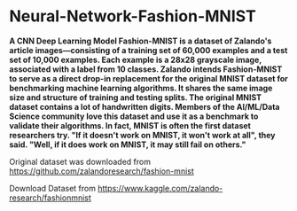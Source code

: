 # Neural-Network-Fashion-MNIST
**A CNN Deep Learning Model
Fashion-MNIST is a dataset of Zalando's article images—consisting of a training set of 60,000 examples and a test set of 10,000 examples. Each example is a 28x28 grayscale image, associated with a label from 10 classes. Zalando intends Fashion-MNIST to serve as a direct drop-in replacement for the original MNIST dataset for benchmarking machine learning algorithms. It shares the same image size and structure of training and testing splits. The original MNIST dataset contains a lot of handwritten digits. Members of the AI/ML/Data Science community love this dataset and use it as a benchmark to validate their algorithms. In fact, MNIST is often the first dataset researchers try.  "If it doesn't work on MNIST, it won't work at all", they said. "Well, if it does work on MNIST, it may still fail on others."**

Original dataset was downloaded from https://github.com/zalandoresearch/fashion-mnist

Download Dataset from https://www.kaggle.com/zalando-research/fashionmnist

